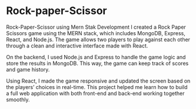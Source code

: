 # Rock-paper-Scissor
Rock-Paper-Scissor using Mern Stak Development
I created a Rock Paper Scissors game using the MERN stack, which includes MongoDB, Express, React, and Node.js. The game allows two players to play against each other through a clean and interactive interface made with React.

On the backend, I used Node.js and Express to handle the game logic and store the results in MongoDB. This way, the game can keep track of scores and game history.

Using React, I made the game responsive and updated the screen based on the players’ choices in real-time. This project helped me learn how to build a full web application with both front-end and back-end working together smoothly.

